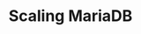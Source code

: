 ---
title: Scaling MariaDB
menu:
  docs_{{ .version }}:
    identifier: guides-mariadb-scaling
    name: Scaling
    parent: guides-mariadb
    weight: 43
menu_name: docs_{{ .version }}
---